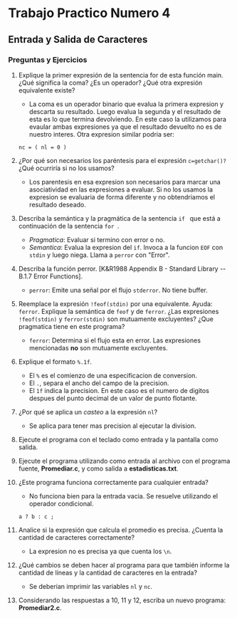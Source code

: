 # Trabajo Practico Numero 4

## Entrada y Salida de Caracteres

### Preguntas y Ejercicios

1. Explique la primer expresión de la sentencia for de esta función main. ¿Qué significa la coma? ¿Es un operador?
¿Qué otra expresión equivalente existe?
    - La coma es un operador binario que evalua la primera expresion y descarta su resultado. Luego evalua la segunda y el resultado de esta es lo que termina devolviendo. En este caso la utilizamos para evaular ambas expresiones ya que el resultado devuelto no es de nuestro interes. Otra expresion similar podria ser:

    ```
    nc = ( nl = 0 )
    ```
2. ¿Por qué son necesarios los paréntesis para el expresión  ```c=getchar()?```  ¿Qué ocurriría si no los usamos?
    - Los parentesis en esa expresion son necesarios para marcar una asociatividad en las expresiones a evaluar. Si no los usamos la expresion se evaluaria de forma diferente y no obtendriamos el resultado deseado.

3. Describa la semántica y la pragmática de la sentencia  ```if ``` que está a continuación de la sentencia  ```for ```.
    - *Pragmatica*: Evaluar si termino con error o no.
    - *Semantica*: Evalua la expresion del ```if```. Invoca a la funcion ```EOF``` con ```stdin``` y luego niega. Llama a ```perror``` con "Error".

4. Describa la función perror. [K&R1988 Appendix B - Standard Library -- B.1.7 Error Functions].
    - ```perror```: Emite una señal por el flujo ```stderror```. No tiene buffer.

5. Reemplace la expresión ```!feof(stdin)``` por una equivalente. Ayuda: ```ferror```. Explique la semántica de ```feof``` y de ```ferror```. ¿Las expresiones ```!feof(stdin)``` y ```ferror(stdin)``` son mutuamente excluyentes? ¿Que pragmatica tiene en este programa?
    - ```ferror```: Determina si el flujo esta en error. Las expresiones mencionadas **no** son mutuamente excluyentes.

6. Explique el formato ```%.1f```. 
    - El ```%``` es el comienzo de una especificacion de conversion. 
    - El ```.```, separa el ancho del campo de la precision.
    - El ```1f``` indica la precision. En este caso es el numero de digitos despues del punto decimal de un valor de punto flotante.

7. ¿Por qué se aplica un *casteo* a la expresión ```nl```?
    - Se aplica para tener mas precision al ejecutar la division.

8. Ejecute el programa con el teclado como entrada y la pantalla como salida.
9. Ejecute el programa utilizando como entrada al archivo con el programa fuente, **Promediar.c**, y como salida a **estadisticas.txt**.
10. ¿Este programa funciona correctamente para cualquier entrada?
    - No funciona bien para la entrada vacia. Se resuelve utilizando el operador condicional.
    ```
    a ? b : c ;
    ```
11. Analice si la expresión que calcula el promedio es precisa. ¿Cuenta la cantidad de caracteres correctamente?
    - La expresion no es precisa ya que cuenta los ```\n```.
12. ¿Qué cambios se deben hacer al programa para que también informe la cantidad de líneas y la cantidad de caracteres en la entrada?
    - Se deberian imprimir las variables ```nl``` y ```nc```.
13. Considerando las respuestas a 10, 11 y 12, escriba un nuevo programa: **Promediar2.c**.



